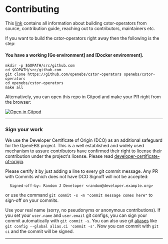 # Contributing

This [link](docs/developer-guide/start.md) contains all information about
building cstor-operators from source, contribution guide, reaching out to
contributors, maintainers etc.

If you want to build the cstor-operators right away then the following is the step:

#### You have a working [Go environment] and [Docker environment].

```
mkdir -p $GOPATH/src/github.com
cd $GOPATH/src/github.com
git clone https://github.com/openebs/cstor-operators openebs/cstor-operators
cd openebs/cstor-operators
make all
```

Alternatively, you can open this repo in Gitpod and make your PR right from the browser:

[![Open in Gitpod](https://gitpod.io/button/open-in-gitpod.svg)](https://gitpod.io/#https://github.com/openebs/cstor-operators)

---

### Sign your work

We use the Developer Certificate of Origin (DCO) as an additional safeguard for the OpenEBS project. This is a well established and widely used mechanism to assure contributors have confirmed their right to license their contribution under the project's license. Please read [developer-certificate-of-origin](./contribute/developer-certificate-of-origin).

Please certify it by just adding a line to every git commit message. Any PR with Commits which does not have DCO Signoff will not be accepted:

```
  Signed-off-by: Random J Developer <random@developer.example.org>
```

or use the command `git commit -s -m "commit message comes here"` to sign-off on your commits.

Use your real name (sorry, no pseudonyms or anonymous contributions). If you set your `user.name` and `user.email` git configs, you can sign your commit automatically with `git commit -s`. You can also use git [aliases](https://git-scm.com/book/en/v2/Git-Basics-Git-Aliases) like `git config --global alias.ci 'commit -s'`. Now you can commit with `git ci` and the commit will be signed.

---
